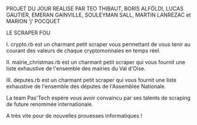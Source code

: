 PROJET DU JOUR REALISE PAR TEO THIBAUT, BORIS ALFÖLDI, LUCAS GAUTIER, EMERAN GAINVILLE, SOULEYMAN SALL, MARTIN LANREZAC et MARION 'j' POCQUET

LE SCRAPER FOU

I. crypto.rb est un charmant petit scraper vous permettant de vous tenir au courant des valeurs de chaque cryptomonnaies en temps réel.

II. mairie_christmas.rb est un charmant petit scraper qui vous fournit une liste exhaustive de l'ensemble des mairies du Val d'Oise.

III. deputes.rb est un charmant petit scraper qui vous fournit une liste exhaustive de l'ensemble des députes de l'Assemblée Nationale.

La team Pas'Tech espère vous avoir convaincu par ses talents de scraping de future renommée internationale.

A très vite pour de nouvelles prouesses informatiques !
